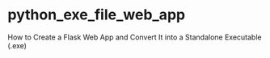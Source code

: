 # python_exe_file_web_app
How to Create a Flask Web App and Convert It into a Standalone Executable (.exe)
